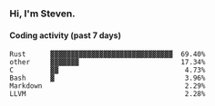 ### Hi, I'm Steven.

#### Coding activity (past 7 days)
```
Rust      ▓▓▓▓▓▓▓▓▓▓▓▓▓▓▓▓▓▓▓▓▓▓▓▓▓▓▓▓▓▓  69.40%
other     ▓▓▓▓▓▓▓                         17.34%
C         ▓▓                               4.73%
Bash      ▓                                3.96%
Markdown                                   2.29%
LLVM                                       2.28%
```
